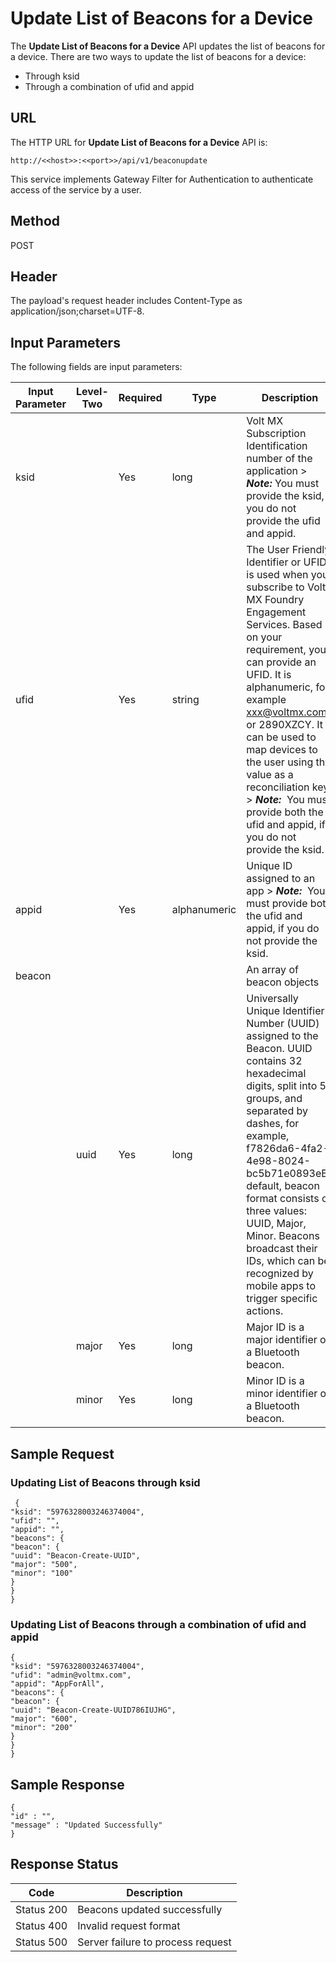 
# Update List of Beacons for a Device

The **Update List of Beacons for a Device** API updates the list of beacons for a device. There are two ways to update the list of beacons for a device:

- Through ksid
- Through a combination of ufid and appid

## URL

The HTTP URL for **Update List of Beacons for a Device** API is:

```
http://<<host>>:<<port>>/api/v1/beaconupdate
```

This service implements Gateway Filter for Authentication to authenticate access of the service by a user.

## Method

POST

## Header

The payload's request header includes Content-Type as application/json;charset=UTF-8.

## Input Parameters

The following fields are input parameters:

| Input Parameter | Level- Two | Required | Type         | Description                                                                                                                                                                                                                                                                                                                                                                                        |
| --------------- | ---------- | -------- | ------------ | -------------------------------------------------------------------------------------------------------------------------------------------------------------------------------------------------------------------------------------------------------------------------------------------------------------------------------------------------------------------------------------------------- |
| ksid            |            | Yes      | long         | Volt MX Subscription Identification number of the application > **_Note:_** You must provide the ksid, if you do not provide the ufid and appid.                                                                                                                                                                                                                                                   |
| ufid            |            | Yes      | string       | The User Friendly Identifier or UFID is used when you subscribe to Volt MX Foundry Engagement Services. Based on your requirement, you can provide an UFID. It is alphanumeric, for example xxx@voltmx.com or 2890XZCY. It can be used to map devices to the user using the value as a reconciliation key > **_Note:_**  You must provide both the ufid and appid, if you do not provide the ksid. |
| appid           |            | Yes      | alphanumeric | Unique ID assigned to an app > **_Note:_**  You must provide both the ufid and appid, if you do not provide the ksid.                                                                                                                                                                                                                                                                              |
| beacon          |            |          |              | An array of beacon objects                                                                                                                                                                                                                                                                                                                                                                         |
|                 | uuid       | Yes      | long         | Universally Unique Identifier Number (UUID) assigned to the Beacon. UUID contains 32 hexadecimal digits, split into 5 groups, and separated by dashes, for example, f7826da6-4fa2-4e98-8024-bc5b71e0893eBy default, beacon format consists of three values: UUID, Major, Minor. Beacons broadcast their IDs, which can be recognized by mobile apps to trigger specific actions.                   |
|                 | major      | Yes      | long         | Major ID is a major identifier of a Bluetooth beacon.                                                                                                                                                                                                                                                                                                                                              |
|                 | minor      | Yes      | long         | Minor ID is a minor identifier of a Bluetooth beacon.                                                                                                                                                                                                                                                                                                                                              |

## Sample Request

### Updating List of Beacons through ksid

```
 {
"ksid": "5976328003246374004",
"ufid": "",
"appid": "",
"beacons": {
"beacon": {
"uuid": "Beacon-Create-UUID",
"major": "500",
"minor": "100"
}
}
}
```

### Updating List of Beacons through a combination of ufid and appid

```
{
"ksid": "5976328003246374004",
"ufid": "admin@voltmx.com",
"appid": "AppForAll",
"beacons": {
"beacon": {
"uuid": "Beacon-Create-UUID786IUJHG",
"major": "600",
"minor": "200"
}
}
}
```

## Sample Response

```
{
"id" : "",
"message" : "Updated Successfully"
}
```

## Response Status

| Code       | Description                       |
| ---------- | --------------------------------- |
| Status 200 | Beacons updated successfully      |
| Status 400 | Invalid request format            |
| Status 500 | Server failure to process request |
